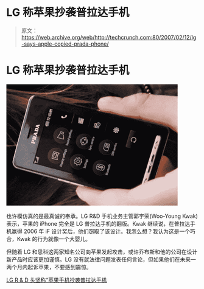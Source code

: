 # LG 称苹果抄袭普拉达手机 

> 原文：<https://web.archive.org/web/http://techcrunch.com:80/2007/02/12/lg-says-apple-copied-prada-phone/>

# LG 称苹果抄袭普拉达手机

![](img/798431902a674d9c459e57773a581ffd.png)

也许模仿真的是最真诚的奉承。LG R&D 手机业务主管郭宇荣(Woo-Young Kwak)表示，苹果的 iPhone 完全是 LG 普拉达手机的翻版。Kwak 继续说，在普拉达手机赢得 2006 年 iF 设计奖后，他们窃取了该设计。我怎么想？我认为这是一个巧合，Kwak 的行为就像一个大婴儿。

但随着 LG 和思科这两家知名公司向苹果发起攻击，或许乔布斯和他的公司在设计新产品时应该更加谨慎。LG 没有就法律问题发表任何言论，但如果他们在未来一两个月内起诉苹果，不要感到震惊。

[LG R & D 头坚称“苹果手机抄袭普拉达手机](https://web.archive.org/web/20230130192623/http://www.textually.org/textually/archives/2007/02/014980.htm)